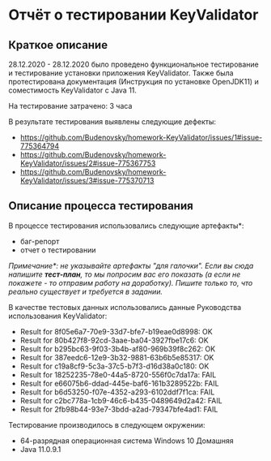 # Отчёт о тестировании KeyValidator

## Краткое описание

28.12.2020 - 28.12.2020 было проведено функциональное тестирование и тестирование установки приложения KeyValidator. Также была протестирована документация (Инструкция по установке OpenJDK11) и соместимость KeyValidator с Java 11.

На тестирование затрачено: 3 часа

В результате тестирования выявлены следующие дефекты:
* https://github.com/Budenovsky/homework-KeyValidator/issues/1#issue-775364794
* https://github.com/Budenovsky/homework-KeyValidator/issues/2#issue-775367753
* https://github.com/Budenovsky/homework-KeyValidator/issues/3#issue-775370713

## Описание процесса тестирования

В процессе тестирования использовались следующие артефакты*:
* баг-репорт
* отчет о тестировании

*Примечание\*: не указывайте артефакты "для галочки". Если вы сюда напишите **тест-план**, то мы попросим вас его показать (а если не покажете - то отправим работу на доработку). Пишите только то, что реально существует и требуется в задании.*

В качестве тестовых данных использовались данные Руководства использования KeyValidator:
* Result for 8f05e6a7-70e9-33d7-bfe7-b19eae0d8998: OK
* Result for 80b427f8-92cd-3aae-ba04-3927fbe17c6: OK
* Result for b295bc63-9f03-3b4b-af80-969b39f8c262: OK
* Result for 387eedc6-12e9-3b32-9881-63b6b5e85317: OK
* Result for c19a8cf9-5c3a-37c5-b7f3-d16d38a0c180: OK
* Result for 18252235-78e0-44a5-8720-556f0c7da17a: FAIL
* Result for e66075b6-ddad-445e-baf6-161b3289522b: FAIL
* Result for b6d53250-f07e-4352-a293-6102ddf7f1ca: FAIL
* Result for c2bc778a-1cb9-46c6-b435-0489649d2a42: FAIL
* Result for 2fb98b44-93e7-3bdd-a2ad-79347bfe4ad1: FAIL

Тестирование производилось в следующем окружении:
* 64-разрядная операционная система Windows 10 Домашняя
* Java 11.0.9.1